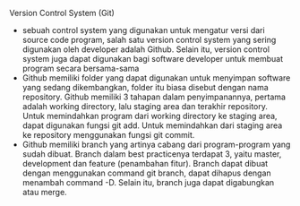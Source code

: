 Version Control System (Git)
- sebuah control system yang digunakan untuk mengatur versi dari source code program, salah satu version control system yang sering digunakan oleh developer adalah Github. 
Selain itu, version control system juga dapat digunakan bagi software developer untuk membuat program secara bersama-sama
- Github memiliki folder yang dapat digunakan untuk menyimpan software yang sedang dikembangkan, folder itu biasa disebut dengan nama repository. Github memiliki 3 tahapan dalam penyimpanannya, pertama adalah working directory, lalu staging area dan terakhir repository.
Untuk memindahkan program dari working directory ke staging area, dapat digunakan fungsi git add. Untuk memindahkan dari staging area ke repository menggunakan fungsi git commit.
- Github memiliki branch yang artinya cabang dari program-program yang sudah dibuat. Branch dalam best practicenya terdapat 3, yaitu master, development dan feature (penambahan fitur). Branch dapat dibuat dengan menggunakan command git branch, dapat dihapus dengan menambah command -D. Selain itu, branch juga dapat digabungkan atau merge.
